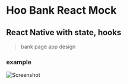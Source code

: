 # Hoo Bank React Mock

## React Native with state, hooks

>bank page app design

### example

![Screenshot](https://www.dropbox.com/s/c4nnqqok69ognpj/screencapture-localhost-5173-2022-09-30-10_37_39.png?dl=0)
